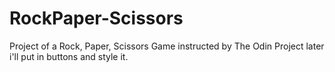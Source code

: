 # RockPaper-Scissors
Project of a Rock, Paper, Scissors Game instructed by The Odin Project
later i'll put in buttons and style it.

